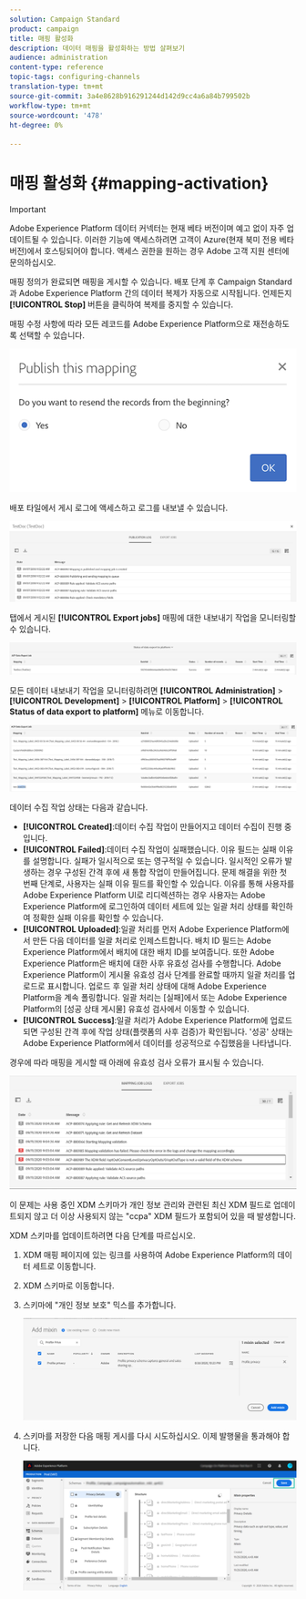 ```yaml
---
solution: Campaign Standard
product: campaign
title: 매핑 활성화
description: 데이터 매핑을 활성화하는 방법 살펴보기
audience: administration
content-type: reference
topic-tags: configuring-channels
translation-type: tm+mt
source-git-commit: 3a4e8628b916291244d142d9cc4a6a84b799502b
workflow-type: tm+mt
source-wordcount: '478'
ht-degree: 0%

---
```



# 매핑 활성화 {#mapping-activation}

>[!IMPORTANT]
>
>Adobe Experience Platform 데이터 커넥터는 현재 베타 버전이며 예고 없이 자주 업데이트될 수 있습니다. 이러한 기능에 액세스하려면 고객이 Azure(현재 북미 전용 베타 버전)에서 호스팅되어야 합니다. 액세스 권한을 원하는 경우 Adobe 고객 지원 센터에 문의하십시오.

매핑 정의가 완료되면 매핑을 게시할 수 있습니다. 배포 단계 후 Campaign Standard과 Adobe Experience Platform 간의 데이터 복제가 자동으로 시작됩니다. 언제든지 **[!UICONTROL Stop]** 버튼을 클릭하여 복제를 중지할 수 있습니다.

매핑 수정 사항에 따라 모든 레코드를 Adobe Experience Platform으로 재전송하도록 선택할 수 있습니다.

![](assets/aep_publishmapping.png)

배포 타일에서 게시 로그에 액세스하고 로그를 내보낼 수 있습니다.

![](assets/aep_publog.png)

탭에서 게시된 **[!UICONTROL Export jobs]** 매핑에 대한 내보내기 작업을 모니터링할 수 있습니다.

![](assets/aep_jobstatus.png)

모든 데이터 내보내기 작업을 모니터링하려면 **[!UICONTROL Administration]** > **[!UICONTROL Development]** > **[!UICONTROL Platform]** > **[!UICONTROL Status of data export to platform]** 메뉴로 이동합니다.

![](assets/aep_statusmapping.png)

데이터 수집 작업 상태는 다음과 같습니다.

* **[!UICONTROL Created]**:데이터 수집 작업이 만들어지고 데이터 수집이 진행 중입니다.
* **[!UICONTROL Failed]**:데이터 수집 작업이 실패했습니다. 이유 필드는 실패 이유를 설명합니다. 실패가 일시적으로 또는 영구적일 수 있습니다. 일시적인 오류가 발생하는 경우 구성된 간격 후에 새 통합 작업이 만들어집니다. 문제 해결을 위한 첫 번째 단계로, 사용자는 실패 이유 필드를 확인할 수 있습니다. 이유를 통해 사용자를 Adobe Experience Platform UI로 리디렉션하는 경우 사용자는 Adobe Experience Platform에 로그인하여 데이터 세트에 있는 일괄 처리 상태를 확인하여 정확한 실패 이유를 확인할 수 있습니다.
* **[!UICONTROL Uploaded]**:일괄 처리를 먼저 Adobe Experience Platform에서 만든 다음 데이터를 일괄 처리로 인제스트합니다. 배치 ID 필드는 Adobe Experience Platform에서 배치에 대한 배치 ID를 보여줍니다. 또한 Adobe Experience Platform은 배치에 대한 사후 유효성 검사를 수행합니다. Adobe Experience Platform이 게시물 유효성 검사 단계를 완료할 때까지 일괄 처리를 업로드로 표시합니다. 업로드 후 일괄 처리 상태에 대해 Adobe Experience Platform을 계속 폴링합니다. 일괄 처리는 [실패]에서 또는 Adobe Experience Platform의 [성공 상태 게시물] 유효성 검사에서 이동할 수 있습니다.
* **[!UICONTROL Success]**:일괄 처리가 Adobe Experience Platform에 업로드되면 구성된 간격 후에 작업 상태(플랫폼의 사후 검증)가 확인됩니다. &#39;성공&#39; 상태는 Adobe Experience Platform에서 데이터를 성공적으로 수집했음을 나타냅니다.

경우에 따라 매핑을 게시할 때 아래에 유효성 검사 오류가 표시될 수 있습니다.

![](assets/aep_datamapping_ccpa.png)

이 문제는 사용 중인 XDM 스키마가 개인 정보 관리와 관련된 최신 XDM 필드로 업데이트되지 않고 더 이상 사용되지 않는 &quot;ccpa&quot; XDM 필드가 포함되어 있을 때 발생합니다.

XDM 스키마를 업데이트하려면 다음 단계를 따르십시오.

1. XDM 매핑 페이지에 있는 링크를 사용하여 Adobe Experience Platform의 데이터 세트로 이동합니다.

1. XDM 스키마로 이동합니다.

1. 스키마에 &quot;개인 정보 보호&quot; 믹스를 추가합니다.

   ![](assets/aep_datamapping_privacyfield.png)

1. 스키마를 저장한 다음 매핑 게시를 다시 시도하십시오. 이제 발행물을 통과해야 합니다.

   ![](assets/aep_save_mapping.png)

